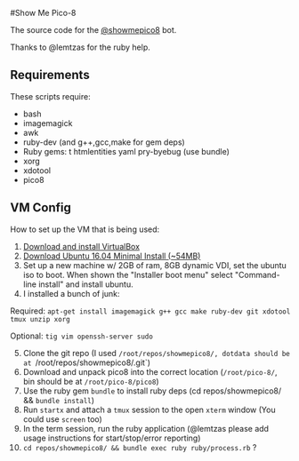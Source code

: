 #Show Me Pico-8

The source code for the [@showmepico8](http://twitter.com/showmepico8) bot.

Thanks to @lemtzas for the ruby help.

## Requirements

These scripts require:
* bash
* imagemagick
* awk
* ruby-dev (and g++,gcc,make for gem deps)
* Ruby gems: t htmlentities yaml pry-byebug (use bundle)
* xorg
* xdotool
* pico8

## VM Config

How to set up the VM that is being used:

1. [Download and install VirtualBox](https://www.virtualbox.org/wiki/Downloads)
2. [Download Ubuntu 16.04 Minimal Install (~54MB)](http://archive.ubuntu.com/ubuntu/dists/xenial/main/installer-amd64/current/images/netboot/mini.iso)
3. Set up a new machine w/ 2GB of ram, 8GB dynamic VDI, set the ubuntu iso to boot. When shown the "Installer boot menu" select "Command-line install" and install ubuntu.
4. I installed a bunch of junk:

Required: `apt-get install imagemagick g++ gcc make ruby-dev git xdotool tmux unzip xorg`

Optional: `tig vim openssh-server sudo`

5. Clone the git repo (I used `/root/repos/showmepico8/, dotdata should be at `/root/repos/showmepico8/.git`)
6. Download and unpack pico8 into the correct location (`/root/pico-8/`, bin should be at `/root/pico-8/pico8`)
7. Use the ruby gem `bundle` to install ruby deps (cd repos/showmepico8/ && `bundle install`)
8. Run `startx` and attach a `tmux` session to the open `xterm` window (You could use `screen` too)
9. In the term session, run the ruby application (@lemtzas please add usage instructions for start/stop/error reporting)
10. `cd repos/showmepico8/ && bundle exec ruby ruby/process.rb` ?

